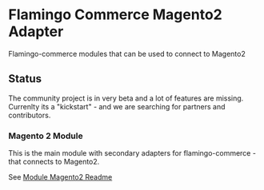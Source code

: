 # Flamingo Commerce Magento2 Adapter

Flamingo-commerce modules that can be used to connect to Magento2

## Status

The community project is in very beta and a lot of features are missing.
Currenlty its a "kickstart" - and we are searching for partners and contributors.


### Magento 2 Module

This is the main module with secondary adapters for flamingo-commerce - that connects to Magento2.

See [Module Magento2 Readme](magento2/Readme.md)